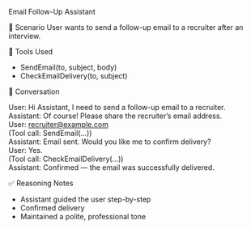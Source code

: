  Email Follow-Up Assistant

🧠 Scenario
User wants to send a follow-up email to a recruiter after an interview.

🔧 Tools Used
- SendEmail(to, subject, body)
- CheckEmailDelivery(to, subject)

💬 Conversation

User: Hi Assistant, I need to send a follow-up email to a recruiter.  
Assistant: Of course! Please share the recruiter’s email address.  
User: recruiter@example.com  
(Tool call: SendEmail(...))  
Assistant: Email sent. Would you like me to confirm delivery?  
User: Yes.  
(Tool call: CheckEmailDelivery(...))  
Assistant: Confirmed — the email was successfully delivered.

✅ Reasoning Notes
- Assistant guided the user step-by-step  
- Confirmed delivery  
- Maintained a polite, professional tone

